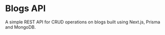 # Blogs API

A simple REST API for CRUD operations on blogs built using Next.js, Prisma and MongoDB.
